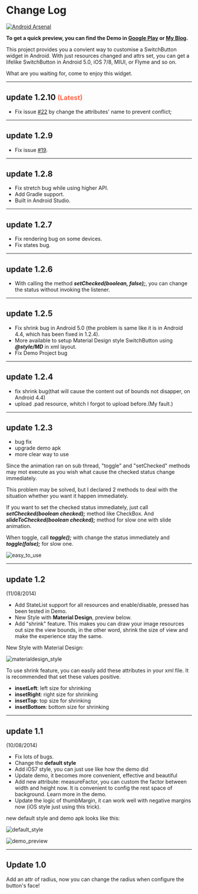 Change Log
============

[![Android Arsenal](https://img.shields.io/badge/Android%20Arsenal-SwitchButton-brightgreen.svg?style=flat)](https://android-arsenal.com/details/1/1119)

**To get a quick preview, you can find the Demo in [Google Play](https://play.google.com/store/apps/details?id=com.kyleduo.switchbutton.demo) or [My Blog](http://kyleduo.com/apk/switchbutton_128.apk).**

This project provides you a convient way to customise a SwitchButton widget in Android. With just resources changed and attrs set, you can get a lifelike SwitchButton in Android 5.0, iOS 7/8, MIUI, or Flyme and so on.

What are you waiting for, come to enjoy this widget.

***

update 1.2.10 <font color="#FF684A" size="4">(Latest)</font>
---
*	Fix issue [#22](https://github.com/kyleduo/SwitchButton/issues/22) by change the attributes' name to prevent conflict;

***


update 1.2.9
---
*	Fix issue [#19](https://github.com/kyleduo/SwitchButton/issues/19).

***

update 1.2.8
---
*	Fix stretch bug while using higher API.
*	Add Gradle support.
*	Built in Android Studio.

***

update 1.2.7
---
*	Fix rendering bug on some devices.
*	Fix states bug.

***

update 1.2.6
---
*   With calling the method ___setChecked(boolean, false);___, you can change the status without invoking the listener.

***

update 1.2.5
---
*	Fix shrink bug in Android 5.0 (the problem is same like it is in Android 4.4, which has been fixed in 1.2.4).
*	More available to setup Material Design style SwitchButton using ___@style/MD___ in xml layout.
*	Fix Demo Project bug

***

update 1.2.4
---
*   fix shrink bug(that will cause the content out of bounds not disapper, on Android 4.4)
*   upload .pad resource, whitch I forgot to upload before.(My fault.)

***

update 1.2.3
---
*   bug fix
*   upgrade demo apk
*   more clear way to use

Since the animation ran on sub thread, "toggle" and "setChecked" methods may mot execute as you wish what cause the checked status change immediately.

This problem may be solved, but I declared 2 methods to deal with the situation whether you want it happen immediately.

If you want to set the checked status immediately, just call ___setChecked(boolean checked);___ method like CheckBox. And ___slideToChecked(boolean checked);___ method for slow one with slide animation.

When toggle, call ___toggle();___ with change the status immediately and ___toggle(false);___ for slow one.


![easy_to_use](https://raw.githubusercontent.com/kyleduo/SwitchButton/master/preview/easy_to_use_128.png)

***
update 1.2
---
(11/08/2014)

* Add StateList support for all resources and enable/disable, pressed has been tested in Demo.
* New Style with __Material Design__, preview below.
* Add "shrink" feature. This makes you can draw your image resources out size the view bounds, in the other word, shrink the size of view and make the experience stay the same.

New Style with Material Design:

![materialdesign_style](https://raw.githubusercontent.com/kyleduo/SwitchButton/master/preview/switchbutton_md.jpg)

To use shrink feature, you can easily add these attributes in your xml file. It is recommended that set these values positive.

*   __insetLeft__: left size for shrinking
*   __insetRight__: right size for shrinking
*   __insetTop__: top size for shrinking
*   __insetBottom__: bottom size for shrinking

***

update 1.1
---
(10/08/2014)

* Fix lots of bugs.
* Change the __default style__
* Add iOS7 style, you can just use like how the demo did
* Update demo, it becomes more convenient, effective and beautiful
* Add new attribute: measureFactor, you can custom the factor between width and height now. It is convenient to config the rest space of background. Learn more in the demo.
* Update the logic of thumbMargin, it can work well with negative margins now (iOS style just using this trick).

new default style and demo apk looks like this:

![default_style](https://raw.githubusercontent.com/kyleduo/SwitchButton/master/preview/default_style.png)

![demo_preview](https://raw.githubusercontent.com/kyleduo/SwitchButton/master/preview/easy_to_style_128.png)

***

Update 1.0
---
Add an attr of radius, now you can change the radius when configure the button's face!
